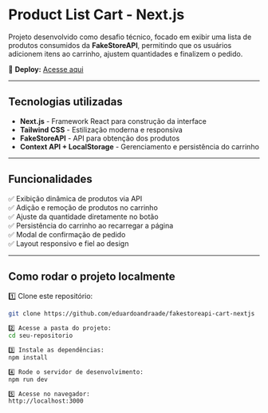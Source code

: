 # Product List Cart - Next.js  

Projeto desenvolvido como desafio técnico, focado em exibir uma lista de produtos consumidos da **FakeStoreAPI**, permitindo que os usuários adicionem itens ao carrinho, ajustem quantidades e finalizem o pedido.  

🔗 **Deploy:** [Acesse aqui](https://productlist-cart-nextjs.vercel.app/)  

---

## Tecnologias utilizadas  
- **Next.js** - Framework React para construção da interface  
- **Tailwind CSS** - Estilização moderna e responsiva  
- **FakeStoreAPI** - API para obtenção dos produtos  
- **Context API + LocalStorage** - Gerenciamento e persistência do carrinho  

---

## Funcionalidades  
✅ Exibição dinâmica de produtos via API  
✅ Adição e remoção de produtos no carrinho  
✅ Ajuste da quantidade diretamente no botão  
✅ Persistência do carrinho ao recarregar a página  
✅ Modal de confirmação de pedido  
✅ Layout responsivo e fiel ao design  

---

## Como rodar o projeto localmente  
1️⃣ Clone este repositório:  
```sh
git clone https://github.com/eduardoandraade/fakestoreapi-cart-nextjs

2️⃣ Acesse a pasta do projeto:
cd seu-repositorio

3️⃣ Instale as dependências:
npm install

4️⃣ Rode o servidor de desenvolvimento:
npm run dev

5️⃣ Acesse no navegador:
http://localhost:3000
